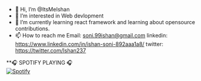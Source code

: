 - 👋 Hi, I’m @ItsMeIshan
- 👀 I’m interested in Web devlopment
- 🌱 I’m currently learning react framework and learning about opensource contributions.
- 📫 How to reach me 
Email: soni.99ishan@gmail.com
linkedin: https://www.linkedin.com/in/ishan-soni-892aaa1a8/
twitter:  https://twitter.com/Ishan237

**🎧 SPOTIFY PLAYING 🎧 <br>
[![Spotify](https://ishan-soni.vercel.app/api/spotify)](https://open.spotify.com/user/.Ishan)

<!---
ItsMeIshan/ItsMeIshan is a ✨ special ✨ repository because its `README.md` (this file) appears on your GitHub profile.
You can click the Preview link to take a look at your changes.
--->

